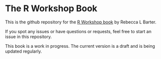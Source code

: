 # The R Workshop Book

This is the github repository for the [R Workshop book](www.r-workshop.org) by Rebecca L Barter.

If you spot any issues or have questions or requests, feel free to start an issue in this repository.

This book is a work in progress. The current version is a draft and is being updated regularly.
